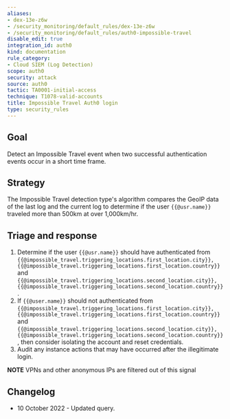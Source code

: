 ```yaml
---
aliases:
- dex-13e-z6w
- /security_monitoring/default_rules/dex-13e-z6w
- /security_monitoring/default_rules/auth0-impossible-travel
disable_edit: true
integration_id: auth0
kind: documentation
rule_category:
- Cloud SIEM (Log Detection)
scope: auth0
security: attack
source: auth0
tactic: TA0001-initial-access
technique: T1078-valid-accounts
title: Impossible Travel Auth0 login
type: security_rules
---
```


## Goal
Detect an Impossible Travel event when two successful authentication events occur in a short time frame.

## Strategy
The Impossible Travel detection type's algorithm compares the GeoIP data of the last log and the current log to determine if the user `{{@usr.name}}` traveled more than 500km at over 1,000km/hr.

## Triage and response
1. Determine if the user `{{@usr.name}}` should have authenticated from `{{@impossible_travel.triggering_locations.first_location.city}}, {{@impossible_travel.triggering_locations.first_location.country}}` and `{{@impossible_travel.triggering_locations.second_location.city}}, {{@impossible_travel.triggering_locations.second_location.country}}`.
2. If `{{@user.name}}` should not authenticated from `{{@impossible_travel.triggering_locations.first_location.city}}, {{@impossible_travel.triggering_locations.first_location.country}}` and `{{@impossible_travel.triggering_locations.second_location.city}}, {{@impossible_travel.triggering_locations.second_location.country}}`, then consider isolating the account and reset credentials.
3. Audit any instance actions that may have occurred after the illegitimate login.

**NOTE** VPNs and other anonymous IPs are filtered out of this signal

## Changelog
* 10 October 2022 - Updated query.
